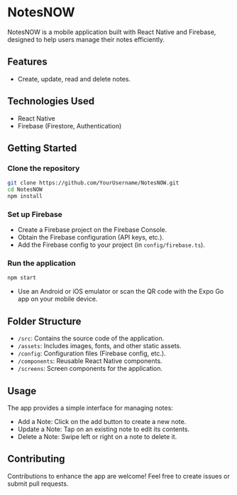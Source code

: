 # NotesNOW

NotesNOW is a mobile application built with React Native and Firebase, designed to help users manage their notes efficiently.

## Features

- Create, update, read and delete notes.

## Technologies Used

- React Native
- Firebase (Firestore, Authentication)

## Getting Started

### Clone the repository

```bash
git clone https://github.com/YourUsername/NotesNOW.git
cd NotesNOW
npm install
```
### Set up Firebase

- Create a Firebase project on the Firebase Console.
- Obtain the Firebase configuration (API keys, etc.).
- Add the Firebase config to your project (in `config/firebase.ts`).

### Run the application

```bash
npm start
```
- Use an Android or iOS emulator or scan the QR code with the Expo Go app on your mobile device.

## Folder Structure


- `/src`: Contains the source code of the application.
- `/assets`: Includes images, fonts, and other static assets.
- `/config`: Configuration files (Firebase config, etc.).
- `/components`: Reusable React Native components.
- `/screens`: Screen components for the application.


## Usage

The app provides a simple interface for managing notes:

- Add a Note: Click on the add button to create a new note.
- Update a Note: Tap on an existing note to edit its contents.
- Delete a Note: Swipe left or right on a note to delete it.


## Contributing

Contributions to enhance the app are welcome! Feel free to create issues or submit pull requests.

